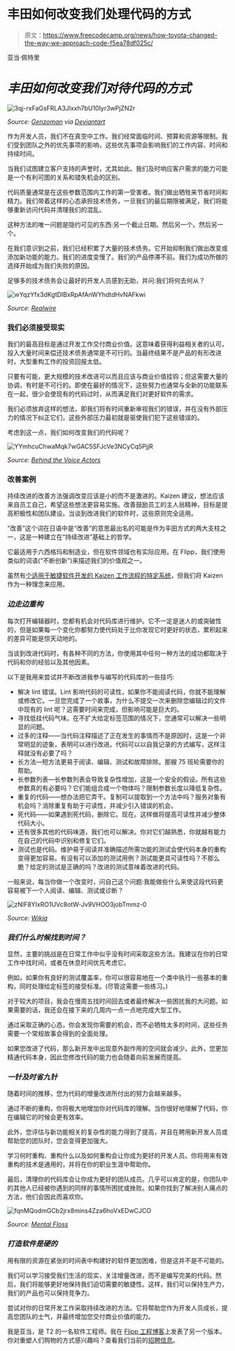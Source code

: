 # 丰田如何改变我们处理代码的方式

> 原文：<https://www.freecodecamp.org/news/how-toyota-changed-the-way-we-approach-code-f5ea78df025c/>

亚当·佩特里

# *丰田如何改变我们对待代码的方式*

![3qj-rxFaGsFRLA3Jlxxh7bU10Iyr3wPjZN2r](img/cf3e650c18fb348f050b3d64da995520.png)

*Source: [Genzoman](http://genzoman.deviantart.com/art/Inspector-Gadget-and-Penny-Sketch-560864814) via [Deviantart](http://img09.deviantart.net/a089/i/2010/329/2/b/inspector_gadget_study_by_vdvector-d33k9db.jpg)*

作为开发人员，我们不在真空中工作。我们经常面临时间、预算和资源等限制。我们受到团队之外的优先事项的影响，这些优先事项会影响我们的工作内容、时间和持续时间。

当我们试图建立客户支持的声誉时，尤其如此。我们及时响应客户需求的能力可能是一个有利可图的关系和错失机会的区别。

代码质量通常是在这些参数范围内工作的第一受害者。我们做出牺牲来节省时间和精力。我们带着这样的心态承担技术债务，一旦我们的最后期限被满足，我们将能够重新访问代码并清理我们的混乱。

这种方法的唯一问题是隐约可见的东西:另一个截止日期。然后另一个。然后另一个。

在我们意识到之前，我们已经积累了大量的技术债务。它开始抑制我们做出改变或添加新功能的能力。我们的进度变慢了。我们的产品停滞不前。我们为成功所做的选择开始成为我们失败的原因。

足够多的技术债务会让最好的开发人员感到无助，并问:我们将何去何从？

![wYqzYfx3dKgtDIBxRpAfAnWYhdtdHvNAFkwi](img/160b1208b92cbbe72e9f47e55c8525e7.png)

*Source: [Realwire](http://www.realwire.com/writeitfiles/InspGadget.jpeg)*

### 我们必须接受现实

我们的最高目标是通过开发工作交付商业价值。这意味着获得利益相关者的认可，投入大量时间来偿还技术债务通常是不可行的。当最终结果不是产品的有形改进时，大型重构工作的投资回报太低。

只要有可能，更大规模的技术改进可以而且应该与商业价值挂钩；但这需要大量的协调，有时是不可行的。即使在最好的情况下，这些努力也通常与全新的功能联系在一起，很少会使现有的代码过时，从而满足我们对更好软件的需求。

我们必须放弃这样的想法，即我们将有时间重新审视我们的错误，并在没有外部压力的情况下纠正它们，这些外部压力最初就是驱使我们犯下这些错误的。

考虑到这一点，我们如何改变我们的代码呢？

![YYmhcuChwaMqk7wGAC5SFJcVe3NCyCq5PjjR](img/0aa81adfff5aec3a6bbf01d91dbf9de0.png)

*Source: [Behind the Voice Actors](http://statici.behindthevoiceactors.com/behindthevoiceactors/_img/shows/banner_385.jpg)*

### 改善案例

持续改进的改善方法强调改变应该是小的而不是激进的。Kaizen 建议，想法应该来自员工自己，希望这些想法更容易实施。改善鼓励员工的主人翁精神，目标是提高积极性和团队建设。当谈到改进我们的软件时，这些原则完全适用。

“改善”这个词在日语中是“改善”的意思最出名的可能是作为丰田方式的两大支柱之一，这是一种建立在“持续改进”基础上的哲学。

它最适用于六西格玛和制造业，但在软件领域也有实际应用。在 Flipp，我们使用类似的词语(“不断创新”)来描述我们的价值观之一。

虽然有[个适用于敏捷软件开发的 Kaizen 工作流程的特定系统](http://agilean.blogs.com/business_productivity/2010/09/kanban-kaizen-scrum.html)，但我们将 Kaizen 作为一种理念来应用。

### ***边走边重构***

每次打开编辑器时，您都有机会对代码库进行维护。它不一定是迷人的或突破性的，但是如果每一个变化你都努力使代码处于比你发现它时更好的状态，累积起来的差异可能是惊天动地的。

当谈到改进代码时，有各种不同的方法，你使用其中任何一种方法的成功都取决于代码和你的经验以及其他因素。

以下是我用来尝试并不断改进我参与编写的代码库的一些技巧:

*   解决 lint 错误。Lint 影响代码的可读性，如果你不能阅读代码，你就不能理解或修改它。一旦您完成了一个故事，为什么不提交一次来删除您编辑过的文件中现有的 lint 呢？这需要时间来完成，但影响可能是巨大的。
*   寻找低挂代码气味。在不扩大给定标签范围的情况下，您通常可以解决一些明显的问题。
*   过多的注释——当代码注释描述了正在发生的事情而不是原因时，这是一个非常明显的迹象，表明可以进行改进。代码可以以自我记录的方式编写，这样注释就没有必要了吗？
*   长方法—短方法更易于阅读、编辑、测试和故障排除。那艘 75 班轮需要你的帮助。
*   长参数列表—长参数列表会导致复杂性增加，这是一个安全的假设。所有这些参数真的有必要吗？它们能组合成一个物体吗？限制参数长度以降低复杂性。
*   重复的代码——想办法把它弄干。复制可以提取到一个方法中吗？服务对象有机会吗？消除重复有助于可读性，并减少引入错误的机会。
*   死代码——如果遇到死代码，删除它。现在。这样做将提高可读性并减少整体代码大小。
*   还有很多其他的代码味道，我们也可以解决。你对它们越熟悉，你就越有能力在自己的代码中识别和修复它们。
*   测试也是代码。维护易于阅读并准确描述所需功能的测试会使代码本身的重构变得更加容易。有没有可以添加的测试用例？测试能更具可读性吗？不那么脆？给定的测试是正确的吗？改进的测试意味着改进的代码。

一般来说，每当你做一个改变时，问自己这个问题:我能做些什么来使这段代码更容易被下一个人阅读、编辑、测试或诊断？

![zNlF8YIxRO1UVc8otW-Jv9VHOO3jobTmmz-0](img/015d28c598032616bacc7155615e038f.png)

*Source: [Wikia](http://vignette1.wikia.nocookie.net/video151/images/1/17/Inspector_Gadget_Netflix_Trailer/revision/latest?cb=20150325202318)*

### ***我们什么时候找到时间？***

显然，主要的挑战是在日常工作中似乎没有时间采取这些方法。我建议在你的日常工作中找时间，或者在休息时间优先考虑它。

例如，如果你有良好的测试覆盖率，你可以很容易地在一个类中执行一些基本的重构，同时处理给定标签的接受标准。(尽管这需要一些练习。)

对于较大的项目，我会在慢周五找时间回去或者最终解决一些困扰我的大问题。如果需要的话，我还会在接下来的几周内一点一点地完成大型工作。

通过采取正确的心态，你会发现你需要的机会，而不必牺牲太多的时间，这些任务需要一个常规故事会得到的全面处理。

如果您改进了代码，那么新开发中出现意外副作用的空间就会减少。此外，您更加精通代码本身，因此您修改代码的能力也会随着向前发展而提高。

### ***一针及时省九针***

随着时间的推移，您为代码的增量改进所付出的努力会越来越多。

通过不断的重构，你将极大地增加你对代码库的理解。当你很好地理解了代码，你在编辑它的时候会更有效率。

此外，您评估与新功能相关的复杂性的能力得到了提高，并且在聘用新开发人员或帮助您的团队时，您会变得更加强大。

学习何时重构、重构什么以及如何重构会让你成为更好的开发人员。你将用来有效重构的技术是通用的，并将在你的职业生涯中帮助你。

最后，清理你的代码库会让你成为更好的团队成员。几乎可以肯定的是，你团队中的其他人已经被你遇到的同样的事情所困扰或挫败。如果你找到了解决别人痛点的方法，他们会因此而喜欢你。

![fqnMQodmGCb2jrx8mins4Zza6hoVxEDwCJCO](img/60375b7fb3118fa791efc77b18b93437.png)

*Source: [Mental Floss](http://images.mentalfloss.com/sites/default/files/styles/article_640x430/public/4532657169913856.jpeg)*

### ***打造软件是硬的***

用有限的资源在紧张的时间表中构建好的软件更加困难，但是这并不是不可能的。

我们可以学习接受我们生活的现实，关注增量改进，而不是编写完美的代码。然后，我们将能够更好地保持我们迫切需要的敏捷性。这样，我们可以保持生产力，我们的产品也可以保持竞争力。

尝试对你的日常开发工作采取持续改进的方法。它将帮助您作为开发人员成长，提高您团队的士气，并最终增加您交付商业价值的能力。

我是亚当，是 T2 的一名软件工程师。我在 [Flipp 工程博客](http://eng.flipp.com/a-kaizen-approach-to-code-quality/)上发表了另一个版本。你对重塑人们购物的方式感兴趣吗？查看我们当前的[招聘信息](https://corp.flipp.com/jobs)。